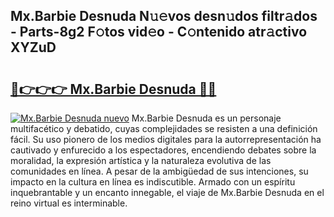 ## Mx.Barbie Desnuda N𝚞𝚎vos desn𝚞dos filtr𝚊dos - Parts-8g2 F𝚘tos vid𝚎o - C𝚘ntenido atr𝚊ctivo XYZuD

# <h2><a href="http://mb6aqar.tromn.icu/?c=Mx.Barbie+Desnuda">🔗👉👉👉 Mx.Barbie Desnuda 🔗🔗</a></h2>

[![Mx.Barbie Desnuda nuevo](https://i.imgur.com/pEAQMta.gif)](http://mb6aqar.tromn.icu/?c=Mx.Barbie+Desnuda)
Mx.Barbie Desnuda es un personaje multifacético y debatido, cuyas complejidades se resisten a una definición fácil.  Su uso pionero de los medios digitales para la autorrepresentación ha cautivado y enfurecido a los espectadores, encendiendo debates sobre la moralidad, la expresión artística y la naturaleza evolutiva de las comunidades en línea. A pesar de la ambigüedad de sus intenciones, su impacto en la cultura en línea es indiscutible. Armado con un espíritu inquebrantable y un encanto innegable, el viaje de Mx.Barbie Desnuda en el reino virtual es interminable.
